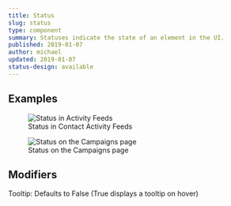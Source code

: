 ```yaml
---
title: Status
slug: status
type: component
summary: Statuses indicate the state of an element in the UI.
published: 2019-01-07
author: michael
updated: 2019-01-07
status-design: available
---
```


##  Examples

<figure>
    <img src="/static/images/status-activity-feed.png" alt="Status in Activity Feeds">
    <figcaption>Status in Contact Activity Feeds</figcaption>
</figure>

<figure>
    <img src="/static/images/status-campaigns.png" alt="Status on the Campaigns page">
    <figcaption>Status on the Campaigns page</figcaption>
</figure>

## Modifiers
Tooltip: Defaults to False (True displays a tooltip on hover)